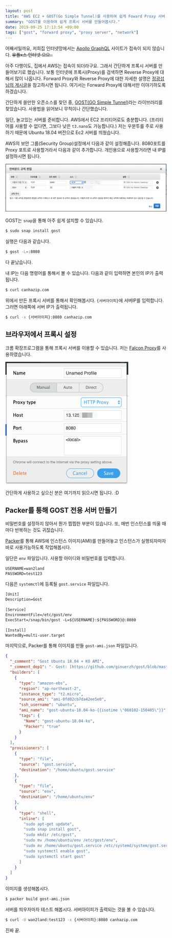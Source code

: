 ```yaml
---
layout: post
title: "AWS EC2 + GOST(Go Simple Tunnel)를 사용하여 쉽게 Foward Proxy 서버 만들기"
summary: "GOST를 이용하여 쉽게 프록시 서버를 만들어봅시다."
date: 2019-09-25 17:13:54 +09:00
tags: ["gost", "forward proxy", "proxy server", "network"]
---
```


어째서일까요, 저희집 인터넷망에서는 [Apollo GraphQL](https://www.apollographql.com) 사이트가 접속이 되지 않습니다. ~~유플x스 인터넷 으으..~~

아주 다행이도, 집에서 AWS는 접속이 되더라구요. 그래서 간단하게 프록시 서버를 만들어보기로 했습니다. 보통 인터넷에 프록시(Proxy)를 검색하면
Reverse Proxy에 대해서 많이 나옵니다. Forward Proxy와 Reverse Proxy에 대한 자세한 설명은
[정광섭님의 게시글](https://www.lesstif.com/pages/viewpage.action?pageId=21430345)을 참고하시면 됩니다. 여기서는 Forward Proxy에 대해서만
이야기하도록 하겠습니다.

간단하게 쓸만한 오픈소스를 찾던 중, [GOST(GO Simple Tunnel)](https://github.com/ginuerzh/gost/blob/master/README_en.md)라는 라이브러리를
찾았습니다. 사용법을 읽어보니 무척이나 간단했습니다.


일단, 놀고있는 서버를 준비합니다. AWS에서 EC2 프리티어로도 충분합니다. (프리티어를 사용할 수 없다면, 그보다 낮은 `t3.nano`도 가능합니다.)
저는 우분투를 주로 사용하기 때문에 Ubuntu 18.04 버전으로 Ec2 서버를 띄웠습니다.

AWS의 보안 그룹(Security Group)설정에서 다음과 같이 설정해줍니다. 8080포트를 Proxy 포트로 사용할거라서 다음과 같이 추가합니다.
개인용으로 사용할거라면 내 IP를 설정하시면 됩니다.

![Security Group 설정](/images/2019/190925-gost0.png)

GOST는 `snap`을 통해 아주 쉽게 설치할 수 있습니다.

```bash
$ sudo snap install gost
```

실행은 다음과 같습니다.

```bash
$ gost -L=:8080
```

다 끝났습니다.


내 IP는 다음 명령어를 통해서 볼 수 있습니다. 다음과 같이 입력하면 본인의 IP가 출력됩니다.

```bash
$ curl canhazip.com
```

위에서 만든 프록시 서버를 통해서 확인해봅시다. `{서버아이피}`에 서버IP를 입력합니다. 그러면 아래쪽에 서버 IP가 출력됩니다.

```bash
$ curl -x {서버아이피}:8080 canhazip.com
```

## 브라우저에서 프록시 설정

크롬 확장프로그램을 통해 프록시 서버를 이용할 수 있습니다. 저는
[Falcon Proxy](https://chrome.google.com/webstore/detail/falcon-proxy/gchhimlnjdafdlkojbffdkogjhhkdepf?hl=ko)를 사용하였습니다.

![Security Group 설정](/images/2019/190925-gost1.png)

간단하게 사용하고 싶으신 분은 여기까지 읽으시면 됩니다. :D


## Packer를 통해 GOST 전용 서버 만들기

비밀번호를 설정하지 않아서 뭔가 찝찝한 부분이 있습니다. 또, 매번 인스턴스를 띄울 때 마다 반복하는 것도 귀찮습니다.

[Packer](https://www.packer.io)를 통해 AWS에 인스턴스 이미지(AMI)를 만들어놓고 인스턴스가 실행되자마자 바로 사용가능하도록 작업해봅시다.

일단은 `env` 파일입니다. 사용할 아이디와 비밀번호를 입력합니다.

```
USERNAME=wan2land
PASSWORD=test123
```

다음은 `systemctl`에 등록될 `gost.service` 파일입니다.

```
[Unit]
Description=Gost

[Service]
EnvironmentFile=/etc/gost/env
ExecStart=/snap/bin/gost -L=${USERNAME}:${PASSWORD}@:8080

[Install]
WantedBy=multi-user.target
```

마지막으로, Packer를 통해 이미지를 만들 `gost-ami.json` 파일입니다.

```json
{
  "_comment": "Gost Ubuntu 18.04 + KO AMI",
  "_comment_dep1": "- Gost: [https://github.com/ginuerzh/gost/blob/master/README_en.md]",
  "builders": [
    {
      "type": "amazon-ebs",
      "region": "ap-northeast-2",
      "instance_type": "t2.micro",
      "source_ami": "ami-0fd02cb7da42ee5e0",
      "ssh_username": "ubuntu",
      "ami_name": "gost-ubuntu-18.04-ko-{{isotime \"060102-150405\"}}",
      "tags": {
        "Name": "gost-ubuntu-18.04-ko",
        "Packer": "true"
      }
    }
  ],
  "provisioners": [
    {
      "type": "file",
      "source": "gost.service",
      "destination": "/home/ubuntu/gost.service"
    },
    {
      "type": "file",
      "source": "env",
      "destination": "/home/ubuntu/env"
    },
    {
      "type": "shell",
      "inline": [
        "sudo apt-get update",
        "sudo snap install gost",
        "sudo mkdir /etc/gost",
        "sudo mv /home/ubuntu/env /etc/gost/env",
        "sudo mv /home/ubuntu/gost.service /etc/systemd/system/gost.service",
        "sudo systemctl enable gost",
        "sudo systemctl start gost"
      ]
    }
  ]
}
```

이미지를 생성해봅시다.

```bash
$ packer build gost-ami.json
```

서버를 띄우자마자 테스트 해봅시다. 서버아이피가 출력되는 것을 볼 수 있습니다.

```bash
$ curl -U wan2land:test123 -x {서버아이피}:8080 canhazip.com
```

진짜 끝.
